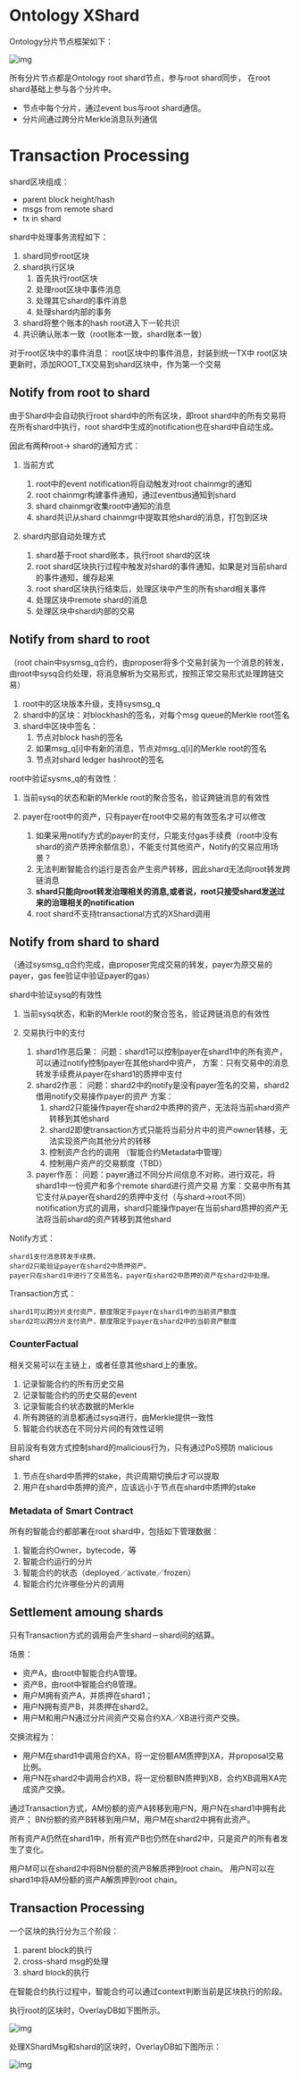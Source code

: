 
# Ontology XShard

Ontology分片节点框架如下：

![img](img/overview.png)

所有分片节点都是Ontology root shard节点，参与root shard同步，
在root shard基础上参与各个分片中。

* 节点中每个分片，通过event bus与root shard通信。
* 分片间通过跨分片Merkle消息队列通信


# Transaction Processing

shard区块组成：

* parent block height/hash
* msgs from remote shard
* tx in shard

shard中处理事务流程如下：

1. shard同步root区块
2. shard执行区块
    1. 首先执行root区块
    2. 处理root区块中事件消息
    3. 处理其它shard的事件消息
    4. 处理shard内部的事务
3. shard将整个账本的hash root进入下一轮共识
4. 共识确认账本一致（root账本一致，shard账本一致）

对于root区块中的事件消息：
   root区块中的事件消息，封装到统一TX中
   root区块更新时，添加ROOT_TX交易到shard区块中，作为第一个交易

## Notify from root to shard

由于Shard中会自动执行root shard中的所有区块，即root shard中的所有交易将在所有shard中执行，root shard中生成的notification也在shard中自动生成。

因此有两种root-> shard的通知方式：

1. 当前方式

	1. root中的event notification将自动触发对root chainmgr的通知
	2. root chainmgr构建事件通知，通过eventbus通知到shard
	3. shard chainmgr收集root中通知的消息
	4. shard共识从shard chainmgr中提取其他shard的消息，打包到区块
	
2. shard内部自动处理方式

	1. shard基于root shard账本，执行root shard的区块
	2. root shard区块执行过程中触发对shard的事件通知，如果是对当前shard的事件通知，缓存起来
	3. root shard区块执行结束后，处理区块中产生的所有shard相关事件
	4. 处理区块中remote shard的消息
	5. 处理区块中shard内部的交易



## Notify from shard to root

（root chain中sysmsg_q合约，由proposer将多个交易封装为一个消息的转发，由root中sysq合约处理，将消息解析为交易形式，按照正常交易形式处理跨链交易）

1. root中的区块版本升级，支持sysmsg\_q
2. shard中的区块：对blockhash的签名，对每个msg queue的Merkle root签名
3. shard中区块中签名：
	1. 节点对block hash的签名
	2. 如果msg\_q[i]中有新的消息，节点对msg\_q[i]的Merkle root的签名
	3. 节点对shard ledger hashroot的签名

root中验证sysms_q的有效性：

1. 当前sysq的状态和新的Merkle root的聚合签名，验证跨链消息的有效性
2. payer在root中的资产，只有payer在root中交易的有效签名才可以修改

    1. 如果采用notify方式的payer的支付，只能支付gas手续费（root中没有shard的资产质押余额信息），不能支付其他资产，Notify的交易应用场景？
    2. 无法判断智能合约运行是否会产生资产转移，因此shard无法向root转发跨链消息
    3. **shard只能向root转发治理相关的消息,或者说，root只接受shard发送过来的治理相关的notification**
    4. root shard不支持transactional方式的XShard调用


## Notify from shard to shard


（通过sysmsg\_q合约完成，由proposer完成交易的转发，payer为原交易的payer，gas fee验证中验证payer的gas）

shard中验证sysq的有效性
1.	当前sysq状态，和新的Merkle root的聚合签名，验证跨链消息的有效性
2.	交易执行中的支付

	1.	shard1作恶后果：
		问题：shard1可以控制payer在shard1中的所有资产，可以通过notify控制payer在其他shard中资产，
		方案：只有交易中的消息转发手续费从payer在shard1的质押中支付
	2. shard2作恶：
		问题：shard2中的notify是没有payer签名的交易，shard2借用notify交易操作payer的资产
		方案：
		1. shard2只能操作payer在shard2中质押的资产，无法将当前shard资产转移到其他shard
		2. shard2即使transaction方式只能将当前分片中的资产owner转移，无法实现资产向其他分片的转移
		3. 控制资产合约的调用 （智能合约Metadata中管理）
		4. 控制用户资产的交易额度（TBD）
	3. payer作恶：
		问题：payer通过不同分片间信息不对称，进行双花，将shard1中一份资产和多个remote shard进行资产交易
		方案：交易中所有其它支付从payer在shard2的质押中支付（与shard->root不同）
		notification方式的调用，shard只能操作payer在当前shard质押的资产无法将当前shard的资产转移到其他shard

Notify方式：

	shard1支付消息转发手续费。
	shard2只能验证payer在shard2中质押资产。
	payer只在shard1中进行了交易签名，payer在shard2中质押的资产在shard2中处理。

Transaction方式：

	shard1可以跨分片支付资产，额度限定于payer在shard1中的当前资产额度
	shard2可以跨分片支付资产，额度限定于payer在shard2中的当前资产额度

### CounterFactual

相关交易可以在主链上，或者任意其他shard上的重放。

1.	记录智能合约的所有历史交易
2.	记录智能合约的历史交易的event
3.	记录智能合约状态数据的Merkle
4.	所有跨链的消息都通过sysq进行，由Merkle提供一致性
5.	智能合约状态在不同分片间的有效性证明

目前没有有效方式控制shard的malicious行为，只有通过PoS预防 malicious shard

1. 节点在shard中质押的stake，共识周期切换后才可以提取
2. 用户在shard中质押的资产，应该远小于节点在shard中质押的stake

### Metadata of Smart Contract

所有的智能合约都部署在root shard中，包括如下管理数据：

1.	智能合约Owner，bytecode，等
2.	智能合约运行的分片
3.	智能合约的状态（deployed／activate／frozen）
4.	智能合约允许哪些分片的调用


## Settlement amoung shards

只有Transaction方式的调用会产生shard－shard间的结算。

场景：

* 资产A，由root中智能合约A管理。
* 资产B，由root中智能合约B管理。
* 用户M拥有资产A，并质押在shard1；
* 用户N拥有资产B，并质押在shard2。
* 用户M和用户N通过分片间资产交易合约XA／XB进行资产交换。

交换流程为：

* 用户M在shard1中调用合约XA，将一定份额AM质押到XA，并proposal交易比例。
* 用户N在shard2中调用合约XB，将一定份额BN质押到XB，合约XB调用XA完成资产交换。
	
通过Transaction方式，AM份额的资产A转移到用户N，用户N在shard1中拥有此资产；
BN份额的资产B转移到用户M，用户M在shard2中拥有此资产。

所有资产A仍然在shard1中，所有资产B也仍然在shard2中，只是资产的所有者发生了变化。

用户M可以在shard2中将BN份额的资产B解质押到root chain。
用户N可以在shard1中将AM份额的资产A解质押到root chain。



## Transaction Processing

一个区块的执行分为三个阶段：

1.	parent block的执行
2.	cross-shard msg的处理
3.	shard block的执行

在智能合约执行过程中，智能合约可以通过context判断当前是区块执行的阶段。

执行root的区块时，OverlayDB如下图所示。

![img](img/exec-root-tx-db.png)

处理XShardMsg和shard的区块时，OverlayDB如下图所示：

![img](img/exec-shard-tx-db.png)


